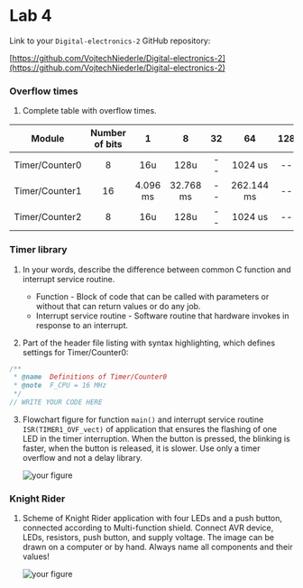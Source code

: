 # Lab 4

Link to your `Digital-electronics-2` GitHub repository:

   [https://github.com/VojtechNiederle/Digital-electronics-2](https://github.com/VojtechNiederle/Digital-electronics-2)

### Overflow times

1. Complete table with overflow times.

| **Module** | **Number of bits** | **1** | **8** | **32** | **64** | **128** | **256** | **1024** |
| :-: | :-: | :-: | :-: | :-: | :-: | :-: | :-: | :-: |
| Timer/Counter0 | 8  | 16u | 128u | -- | 1024 us | -- | 4.096 ms | 16.384 ms |
| Timer/Counter1 | 16 | 4.096 ms | 32.768 ms | -- | 262.144 ms | -- | 1.048576 s | 4.194304 s |
| Timer/Counter2 | 8  | 16u | 128u | -- | 1024 us | -- | 4.096 ms | 16.384 ms |

### Timer library

1. In your words, describe the difference between common C function and interrupt service routine.
   * Function - Block of code that can be called with parameters or without that can return values or do any job.
   * Interrupt service routine - Software routine that hardware invokes in response to an interrupt.

2. Part of the header file listing with syntax highlighting, which defines settings for Timer/Counter0:

```c
/**
 * @name  Definitions of Timer/Counter0
 * @note  F_CPU = 16 MHz
 */
// WRITE YOUR CODE HERE
```

3. Flowchart figure for function `main()` and interrupt service routine `ISR(TIMER1_OVF_vect)` of application that ensures the flashing of one LED in the timer interruption. When the button is pressed, the blinking is faster, when the button is released, it is slower. Use only a timer overflow and not a delay library.

   ![your figure]()


### Knight Rider

1. Scheme of Knight Rider application with four LEDs and a push button, connected according to Multi-function shield. Connect AVR device, LEDs, resistors, push button, and supply voltage. The image can be drawn on a computer or by hand. Always name all components and their values!

   ![your figure]()
